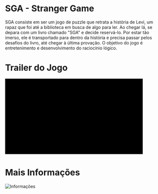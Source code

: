 # SGA - Stranger Game 
SGA consiste em ser um jogo de puzzle que retrata a história de Levi, um rapaz que foi até a biblioteca em busca de algo para ler. Ao chegar lá, se depara com um livro chamado "SGA" e decide reservá-lo. Por estar tão imerso, ele é transportado para dentro da história e precisa passar pelos desafios do livro, até chegar à última provação. O objetivo do jogo é entretenimento e desenvolvimento do raciocínio lógico.

# Trailer do Jogo
<img width="450" src= "https://github.com/anaxambra22/anaxambra22/blob/main/README/Trailer.gif" >

# Mais Informações
<img align="center" src=" " alt="Informações"/>
<a href="https://www.canva.com/design/DAFNp6VJQpk/XP52_0sqNSW0zMjvhRm4_g/view?utm_content=DAFNp6VJQpk&utm_campaign=designshare&utm_medium=link&utm_source=homepage_design_menu" radical ="_blank">
